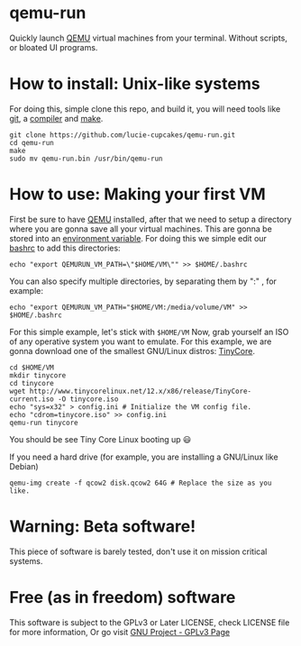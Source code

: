 # qemu-run
Quickly launch [QEMU](https://www.qemu.org/) virtual machines from your terminal. Without scripts, or bloated UI programs.

# How to install: Unix-like systems
For doing this, simple clone this repo, and build it, you will need tools like [git](https://git-scm.com/), a [compiler](https://gcc.gnu.org/)  and [make](https://www.gnu.org/software/make/).

	git clone https://github.com/lucie-cupcakes/qemu-run.git
	cd qemu-run
	make
	sudo mv qemu-run.bin /usr/bin/qemu-run

# How to use: Making your first VM
First be sure to have [QEMU](https://www.qemu.org/)  installed, after that we need to setup a directory where you are gonna save all your virtual machines. This are gonna be stored into an [environment variable](https://en.wikipedia.org/wiki/Environment_variable).
For doing this we simple edit our [bashrc](https://duckduckgo.com/?q=What%20is%20bashrc) to add this directories:

	echo "export QEMURUN_VM_PATH=\"$HOME/VM\"" >> $HOME/.bashrc

You can also specify multiple directories, by separating them by ":" , for example: 

	echo "export QEMURUN_VM_PATH="$HOME/VM:/media/volume/VM" >> $HOME/.bashrc

For this simple example, let's stick with `$HOME/VM`
Now, grab yourself an ISO of any operative system you want to emulate.
For this example, we are gonna download one of the smallest GNU/Linux distros: [TinyCore](http://www.tinycorelinux.net/).

	cd $HOME/VM
	mkdir tinycore
	cd tinycore
	wget http://www.tinycorelinux.net/12.x/x86/release/TinyCore-current.iso -O tinycore.iso
	echo "sys=x32" > config.ini # Initialize the VM config file.
	echo "cdrom=tinycore.iso" >> config.ini
	qemu-run tinycore
   You should be see Tiny Core Linux booting up 😃
   
   If you need a hard drive (for example, you are installing a GNU/Linux like Debian)

	qemu-img create -f qcow2 disk.qcow2 64G # Replace the size as you like.
	
  
# Warning: Beta software!
This piece of software is barely tested, don't use it on mission critical systems.

# Free (as in freedom) software
This software is subject to the GPLv3 or Later LICENSE, check LICENSE file for more information,
Or go visit [GNU Project - GPLv3 Page](https://www.gnu.org/licenses/gpl-3.0.html)
